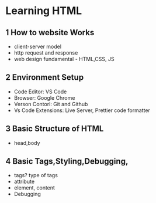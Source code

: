# Learning HTML

## 1 How to website Works

- client-server model
- http request and response
- web design fundamental - HTML,CSS, JS

## 2 Environment Setup

- Code Editor: VS Code
- Browser: Google Chrome
- Verson Contorl: Git and Github
- Vs Code Extensions: Live Server, Prettier code formatter

## 3 Basic Structure of HTML

- head,body

## 4 Basic Tags,Styling,Debugging,

- tags? type of tags
- attribute
- element, content
- Debugging
